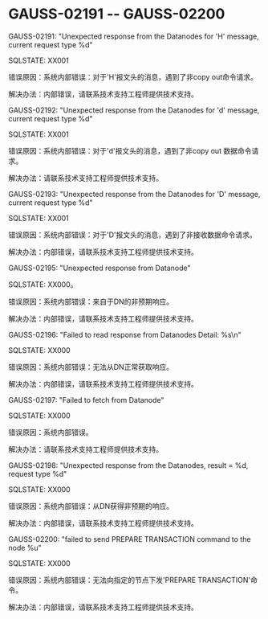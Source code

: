 # GAUSS-02191 -- GAUSS-02200<a name="ZH-CN_TOPIC_0302073569"></a>

GAUSS-02191: "Unexpected response from the Datanodes for 'H' message, current request type %d"

SQLSTATE: XX001

错误原因：系统内部错误：对于'H'报文头的消息，遇到了非copy out命令请求。

解决办法：内部错误，请联系技术支持工程师提供技术支持。

GAUSS-02192: "Unexpected response from the Datanodes for 'd' message, current request type %d"

SQLSTATE: XX001

错误原因：系统内部错误：对于'd'报文头的消息，遇到了非copy out 数据命令请求。

解决办法：请联系技术支持工程师提供技术支持。

GAUSS-02193: "Unexpected response from the Datanodes for 'D' message, current request type %d"

SQLSTATE: XX001

错误原因：系统内部错误：对于'D'报文头的消息，遇到了非接收数据命令请求。

解决办法：内部错误，请联系技术支持工程师提供技术支持。

GAUSS-02195: "Unexpected response from Datanode"

SQLSTATE: XX000。

错误原因：系统内部错误：来自于DN的非预期响应。

解决办法：内部错误，请联系技术支持工程师提供技术支持。

GAUSS-02196: "Failed to read response from Datanodes Detail: %s\\n"

SQLSTATE: XX000

错误原因：系统内部错误：无法从DN正常获取响应。

解决办法：内部错误，请联系技术支持工程师提供技术支持。

GAUSS-02197: "Failed to fetch from Datanode"

SQLSTATE: XX000

错误原因：系统内部错误。

解决办法：请联系技术支持工程师提供技术支持。

GAUSS-02198: "Unexpected response from the Datanodes, result = %d, request type %d"

SQLSTATE: XX000

错误原因：系统内部错误：从DN获得非预期的响应。

解决办法：内部错误，请联系技术支持工程师提供技术支持。

GAUSS-02200: "failed to send PREPARE TRANSACTION command to the node %u"

SQLSTATE: XX000

错误原因：系统内部错误：无法向指定的节点下发'PREPARE TRANSACTION'命令。

解决办法：内部错误，请联系技术支持工程师提供技术支持。
